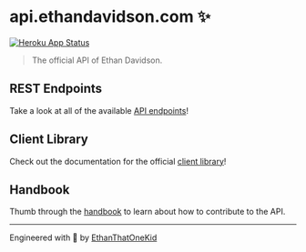 # api.ethandavidson.com ✨

[![Heroku App Status](http://heroku-shields.herokuapp.com/api-ethandavidson-com)][demo_url]

> The official API of Ethan Davidson.

## REST Endpoints

Take a look at all of the available [API endpoints](docs/ENDPOINTS.md)!

## Client Library

Check out the documentation for the official [client library][client_repo]!

## Handbook

Thumb through the [handbook](docs/HANDBOOK.md) to learn about how to contribute to the API.

---

Engineered with 🦕 by [EthanThatOneKid][creator_site]

[creator_site]: http://ethandavidson.com
[demo_url]: https://api-ethandavidson-com.herokuapp.com
[client_repo]: https://github.com/EthanThatOneKid/ethandavidson
